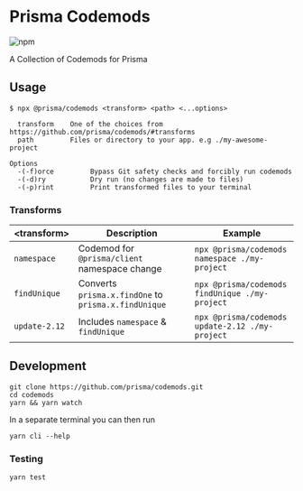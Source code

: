 # Prisma Codemods

![npm](https://img.shields.io/npm/v/@prisma/codemods?style=flat-square)

A Collection of Codemods for Prisma

## Usage

```shell
$ npx @prisma/codemods <transform> <path> <...options>
```

```shell
  transform    One of the choices from https://github.com/prisma/codemods/#transforms
  path         Files or directory to your app. e.g ./my-awesome-project
```

```shell
Options
  -(-f)orce         Bypass Git safety checks and forcibly run codemods
  -(-d)ry           Dry run (no changes are made to files)
  -(-p)rint         Print transformed files to your terminal
```

### Transforms

| \<transform>  | Description                                          | Example                                         |
| ------------- | ---------------------------------------------------- | ----------------------------------------------- |
| `namespace`   | Codemod for `@prisma/client` namespace change        | `npx @prisma/codemods namespace ./my-project`   |
| `findUnique`  | Converts `prisma.x.findOne` to `prisma.x.findUnique` | `npx @prisma/codemods findUnique ./my-project`  |
| `update-2.12` | Includes `namespace` & `findUnique`                  | `npx @prisma/codemods update-2.12 ./my-project` |

## Development

```shell
git clone https://github.com/prisma/codemods.git
cd codemods
yarn && yarn watch
```

In a separate terminal you can then run

```shell
yarn cli --help
```

### Testing

```shell
yarn test
```
